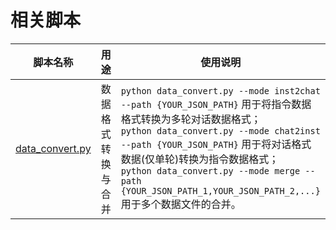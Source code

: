 # 相关脚本

| 脚本名称 | 用途 | 使用说明 |
| --- | --- | --- |
| [data_convert.py](data_convert.py) | 数据格式转换与合并 | `python data_convert.py --mode inst2chat --path {YOUR_JSON_PATH}` 用于将指令数据格式转换为多轮对话数据格式；</br> `python data_convert.py --mode chat2inst --path {YOUR_JSON_PATH}` 用于将对话格式数据(仅单轮)转换为指令数据格式；</br> `python data_convert.py --mode merge --path {YOUR_JSON_PATH_1,YOUR_JSON_PATH_2,...}` 用于多个数据文件的合并。 |
